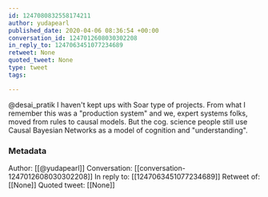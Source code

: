 ```yaml
---
id: 1247080832558174211
author: yudapearl
published_date: 2020-04-06 08:36:54 +00:00
conversation_id: 1247012608030302208
in_reply_to: 1247063451077234689
retweet: None
quoted_tweet: None
type: tweet
tags:

---
```


@desai_pratik I haven't kept ups with Soar type of projects. From what I remember this was a "production system" and we, expert systems folks, moved from rules to causal models. But the cog. science people still use Causal Bayesian Networks as a model of cognition and "understanding".

### Metadata

Author: [[@yudapearl]]
Conversation: [[conversation-1247012608030302208]]
In reply to: [[1247063451077234689]]
Retweet of: [[None]]
Quoted tweet: [[None]]
